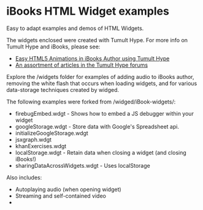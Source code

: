 # iBooks HTML Widget examples

Easy to adapt examples and demos of HTML Widgets.



The widgets enclosed were created with Tumult Hype. For more info on Tumult Hype and iBooks, please see:

* [Easy HTML5 Animations in iBooks Author using Tumult Hype](http://blog.tumult.com/2012/01/20/easy-html5-animations-in-ibooks-using-tumult-hype-and-ibooks-author/)
* [An assortment of articles in the Tumult Hype forums](http://forums.tumult.com/c/exporting-previewing/ibooks-widget)

Explore the /widgets folder for examples of adding audio to iBooks author, removing the white flash that occurs when loading widgets, and for various data-storage techniques created by widged.

The following examples were forked from /widged/iBook-widgets/:

* firebugEmbed.wdgt - Shows how to embed a JS debugger within your widget
* googleStorage.wdgt - Store data with Google's Spreadsheet api.
* initializeGoogleStorage.wdgt
* jsxgraph.wdgt
* khanExercises.wdgt
* localStorage.wdgt - Retain data when closing a widget (and closing iBooks!)
* sharingDataAcrossWidgets.wdgt - Uses localStorage 

Also includes:

* Autoplaying audio (when opening widget)
* Streaming and self-contained video
*
